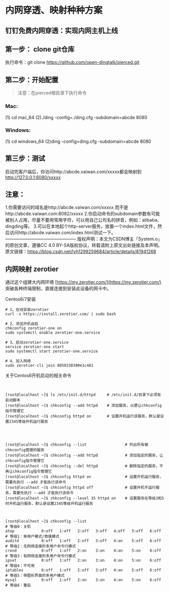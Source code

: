 

# 内网穿透、映射种种方案

## 钉钉免费内网穿透：实现内网主机上线

## 第一步： clone  git仓库
执行命令：git clone https://github.com/open-dingtalk/pierced.git
## 第二步：开始配置
> 注意：在pierced根目录下执行命令

### Mac:
 (1) cd mac_64
 (2)./ding -config=./ding.cfg -subdomain=abcde 8080

### Windows: 
 (1) cd windows_64
 (2)ding -config=ding.cfg -subdomain=abcde 8080

## 第三步：测试
启动完客户端后，你访问http://abcde.vaiwan.com/xxxxx都会映射到 http://127.0.0.1:8080/xxxxx

## 注意：
1.你需要访问的域名是http://abcde.vaiwan.com/xxxxx 而不是http://abcde.vaiwan.com:8082/xxxxx
2.你启动命令的subdomain参数有可能被别人占用，尽量不要用常用字符，可以用自己公司名的拼音，例如：alibaba、dingding等。
3.可以在本地起个http-server服务，放置一个index.html文件，然后访问http://abcde.vaiwan.com/index.html测试一下。
————————————————
版权声明：本文为CSDN博主「System.o」的原创文章，遵循CC 4.0 BY-SA版权协议，转载请附上原文出处链接及本声明。
原文链接：https://blog.csdn.net/lyh1299259684/article/details/81941268



## 内网映射  zerotier 

通过这个组建大内网环境
[https://my.zerotier.com/](https://my.zerotier.com/) 
突破各种终端限制，直接连接到安装此设备的网卡中。


Centos6/7安装
```Shell
# 1、在线安装zerotier
curl -s https://install.zerotier.com/ | sudo bash

# 2、添加开机自启
chkconfig zerotier-one on
sudo systemctl enable zerotier-one.service

# 3、启动zerotier-one.service
service zerotier-one start
sudo systemctl start zerotier-one.service

# 4、加入网络
sudo zerotier-cli join 8850338390e1c481
```

关于Centos6开机启动的相关命令
```Shell


[root@localhost ~]$ ls /etc/init.d/httpd     # /etc/init.d/目录下必须有启动脚本
[root@localhost ~]$ chkconfig --add httpd    # 添加服务，以便让chkconfig指令管理它
[root@localhost ~]$ chkconfig httpd on       # 设置开机运行该服务，默认是设置2345等级开机运行服务




[root@localhost ~]$ chkconfig --list                 # 列出所有被chkconfig管理的服务
[root@localhost ~]$ chkconfig --add httpd            # 添加指定的服务，让chkconfig指令管理它
[root@localhost ~]$ chkconfig --del httpd            # 删除指定的服务，不再让chkconfig指令管理它
[root@localhost ~]$ chkconfig httpd on               # 设置开机运行服务，需要先执行 --add 才能执行该命令
[root@localhost ~]$ chkconfig httpd off              # 设置开机不运行服务，需要先执行 --add 才能执行该命令
[root@localhost ~]$ chkconfig --level 35 httpd on    # 设置服务在等级3和5时开机运行服务，默认是设置2345等级开机运行服务



[root@localhost ~]$ chkconfig --list                                      # 等级0：关机
atop            0:off   1:off   2:off   3:off   4:off   5:off   6:off     # 等级1：单用户模式/救援模式
auditd          0:off   1:off   2:off   3:off   4:on    5:off   6:off     # 等级2：无网络连接的多用户命令行模式
crond           0:off   1:off   2:on    3:on    4:on    5:on    6:off     # 等级3：有网络连接的多用户命令行模式
ipset           0:off   1:off   2:on    3:on    4:on    5:on    6:off     # 等级4：不可用
iptables        0:off   1:off   2:off   3:off   4:on    5:off   6:off     # 等级5：带图形界面的多用户模式
mysql           0:off   1:off   2:on    3:on    4:on    5:on    6:off     # 等级6：重启
```